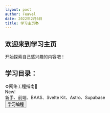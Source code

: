```yaml
---
layout: post
author: Feavel
date: 2022年2月6日
title: 学习主页📚
---
```


<script>
  import Card from '$lib/components/ui/Card.svelte';
</script>

## 欢迎来到学习主页

开始探索自己感兴趣的内容吧！

## 学习目录：

<Card>
  <div class="card-body">
    <div class="card-title">⚙️网络工程指南🧭</div>
    <div class="badge-info badge">New!</div>
    <div>新手、前端、BAAS、Svelte Kit、Astro、Supabase</div>
    <div class="card-actions justify-end">
      <a href="/learn/programming"> <button class="btn-accent btn">学习编程</button></a>
    </div>
  </div>
</Card>

<!-- <div class="divider" />

<Card>
  <div class="card-body">
    <div class="card-title">🎵音乐学习指南🧭</div>
    <div class="badge">WIP</div>
    <div>查看社区发布的音乐指南。</div>
    <div class="card-actions justify-end">
      <a href="/learn/music"> <button class="btn-accent btn">学习音乐</button></a>
    </div>
  </div>
</Card>

<div class="divider" />

<Card>
  <div class="card-body">
    <div class="card-title">💭哲学指南🧭</div>
    <div class="badge">WIP</div>
    <div>查看社区发布的哲学指南。</div>
    <div class="card-actions justify-end">
      <a href="/learn/phylosophy"> <button class="btn-accent btn">学习哲学</button></a>
    </div>
  </div>
</Card> -->

<div class="divider" />
